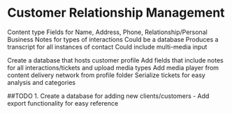 # Customer Relationship Management
Content type
Fields for Name, Address, Phone, Relationship/Personal Business
Notes for types of interactions
Could be a database
Produces a transcript for all instances of contact
Could include multi-media input

Create a database that hosts customer profile
Add fields that include notes for all interactions/tickets and upload media types
Add media player from content delivery network from profile folder
Serialize tickets for easy analysis and categories

##TODO
    1. Create a database for adding new clients/customers
	    - Add export functionality for easy reference

